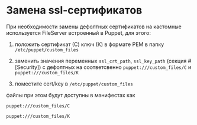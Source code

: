 # Замена ssl-сертификатов

При необходимости замены дефолтных сертификатов на кастомные используется FileServer встроенный в Puppet, для этого:

1) положить сертификат (С) ключ (К) в формате PEM в папку `/etc/puppet/custom_files`

2) заменить значения переменных `ssl_crt_path`, `ssl_key_path` (секция # [Security]) с дефолтных на соответсвенно `puppet:///custom_files/С` и `puppet:///custom_files/К`

3) поместите cert/key в `/etc/puppet/custom_files`

файлы при этом будут доступны в манифестах как

`puppet:///custom_files/C`

`puppet:///custom_files/K`

